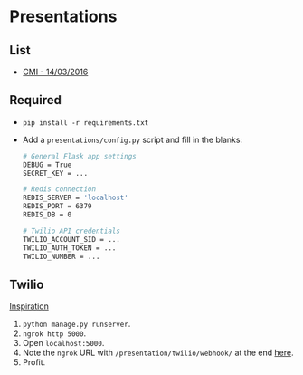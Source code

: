 # Presentations

## List

- [CMI - 14/03/2016](presentations/static/content/cmi/slides.md)

## Required

- `pip install -r requirements.txt`
- Add a `presentations/config.py` script and fill in the blanks:

    ```sh
    # General Flask app settings
    DEBUG = True
    SECRET_KEY = ...
    
    # Redis connection
    REDIS_SERVER = 'localhost'
    REDIS_PORT = 6379
    REDIS_DB = 0
    
    # Twilio API credentials
    TWILIO_ACCOUNT_SID = ...
    TWILIO_AUTH_TOKEN = ...
    TWILIO_NUMBER = ...
    ```

## Twilio

[Inspiration](https://www.twilio.com/blog/2014/11/choose-your-own-adventure-presentations-with-reveal-js-python-and-websockets.html)

1. `python manage.py runserver`.
2. `ngrok http 5000`.
3. Open `localhost:5000`.
4. Note the `ngrok` URL with `/presentation/twilio/webhook/` at the end [here](https://www.twilio.com/user/account/phone-numbers/incoming).
5. Profit.
